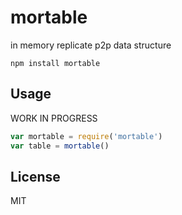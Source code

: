 # mortable

in memory replicate p2p data structure

```
npm install mortable
```

## Usage

WORK IN PROGRESS

``` js
var mortable = require('mortable')
var table = mortable()
```

## License

MIT